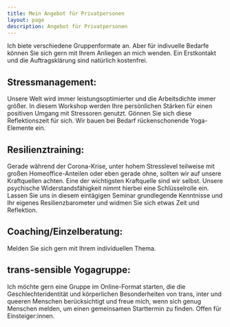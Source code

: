 ```yaml
---
title: Mein Angebot für Privatpersonen
layout: page
description: Angebot für Privatpersonen
---
```


Ich biete verschiedene Gruppenformate an. Aber für indivuelle Bedarfe können Sie sich gern mit Ihrem Anliegen an mich wenden. Ein Erstkontakt und die Auftragsklärung sind natürlich kostenfrei.

## Stressmanagement:
Unsere Welt wird immer leistungsoptimierter und die Arbeitsdichte immer größer. In diesem Workshop werden Ihre persönlichen Stärken für einen positiven Umgang mit Stressoren genutzt. Gönnen Sie sich diese Reflektionszeit für sich. Wir bauen bei Bedarf rückenschonende Yoga-Elemente ein.

## Resilienztraining: 
Gerade während der Corona-Krise, unter hohem Stresslevel teilweise mit großen Homeoffice-Anteilen oder eben gerade ohne, sollten wir auf unsere Kraftquellen achten. Eine der wichtigsten Kraftquelle sind wir selbst. Unsere psychische Widerstandsfähigkeit nimmt hierbei eine Schlüsselrolle ein. Lassen Sie uns in diesem eintägigen Seminar grundlegende Kenntnisse und Ihr eigenes Resilienzbarometer und widmen Sie sich etwas Zeit und Reflektion.


## Coaching/Einzelberatung:
Melden Sie sich gern mit Ihrem individuellen Thema.


## trans-sensible Yogagruppe: 
Ich möchte gern eine Gruppe im Online-Format starten, die die Geschlechteridentität und körperlichen Besonderheiten von trans, inter und queeren Menschen berücksichtigt und freue mich, wenn sich genug Menschen melden, um einen gemeinsamen Starttermin zu finden. Offen für Einsteiger:innen.

